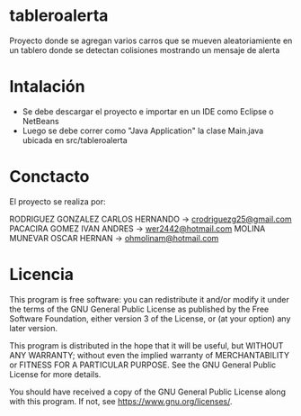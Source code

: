 # tableroalerta
Proyecto donde se agregan varios carros que se mueven aleatoriamiente en un tablero donde se detectan colisiones mostrando un mensaje de alerta
# Intalación
  - Se debe descargar el proyecto e importar en un IDE como Eclipse o NetBeans
  - Luego se debe correr como "Java Application" la clase Main.java ubicada en src/tableroalerta 
# Conctacto
  El proyecto se realiza por:
  
  RODRIGUEZ GONZALEZ CARLOS HERNANDO ->  crodriguezg25@gmail.com
  PACACIRA GOMEZ IVAN ANDRES         ->  wer2442@hotmail.com
  MOLINA MUNEVAR OSCAR HERNAN        ->  ohmolinam@hotmail.com
  
# Licencia

This program is free software: you can redistribute it and/or modify
it under the terms of the GNU General Public License as published by
the Free Software Foundation, either version 3 of the License, or
(at your option) any later version.

This program is distributed in the hope that it will be useful,
but WITHOUT ANY WARRANTY; without even the implied warranty of
MERCHANTABILITY or FITNESS FOR A PARTICULAR PURPOSE.  See the
GNU General Public License for more details.

You should have received a copy of the GNU General Public License
along with this program.  If not, see <https://www.gnu.org/licenses/>.
